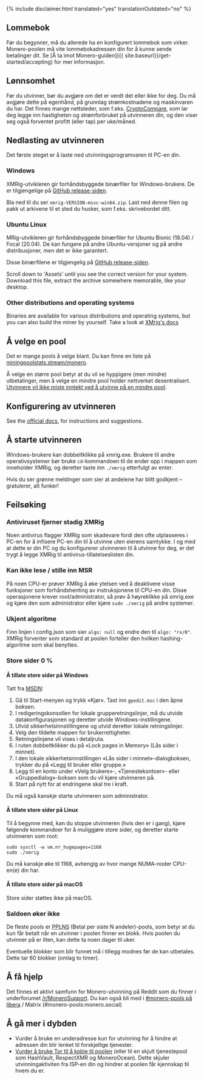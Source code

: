 {% include disclaimer.html translated="yes" translationOutdated="no" %}

## Lommebok

Før du begynner, må du allerede ha en konfigurert lommebok som
virker. Monero-poolen må vite lommebokadressen din for å kunne sende
betalinger dit. Se [Å ta imot Monero-guiden]({{
site.baseurl}}/get-started/accepting) for mer informasjon.

##  Lønnsomhet

Før du utvinner, bør du avgjøre om det er verdt det eller ikke for deg. Du
må avgjøre dette på egenhånd, på grunnlag strømkostnadene og maskinvaren du
har. Det finnes mange nettsteder, som
f.eks. [CryptoCompare](https://www.cryptocompare.com/mining/calculator/xmr),
som lar deg legge inn hastigheten og strømforbruket på utvinneren din, og
den viser seg også forventet profitt (eller tap) per uke/måned.

##  Nedlasting av utvinneren

Det første steget er å laste ned utvinningsprogramvaren til PC-en din.

### Windows

XMRig-utvikleren gir forhåndsbyggede binærfiler for Windows-brukere. De er
tilgjengelige på [GitHub
release-siden](https://github.com/xmrig/xmrig/releases/latest).

Bla ned til du ser `xmrig-VERSION-msvc-win64.zip`. Last ned denne filen og
pakk ut arkivene til et sted du husker, som f.eks. skrivebordet ditt.

###  Ubuntu Linux

MRig-utvikleren gir forhåndsbyggede binærfiler for Ubuntu Bionic (18.04) /
Focal (20.04). De kan fungere på andre Ubuntu-versjoner og på andre
distribusjoner, men det er ikke garantert.

Disse binærfilene er tilgjengelig på [GitHub
release-siden](https://github.com/xmrig/xmrig/releases/latest).

Scroll down to 'Assets' until you see the correct version for your
system. Download this file, extract the archive somewhere memorable, like
your desktop.

### Other distributions and operating systems

Binaries are available for various distributions and operating systems, but
you can also build the miner by yourself. Take a look at [XMrig's
docs](https://xmrig.com/docs/miner)

## Å velge en pool

Det er mange pools å velge blant. Du kan finne en liste på
[miningpoolstats.stream/monero](https://miningpoolstats.stream/monero).

Å velge en større pool betyr at du vil se hyppigere (men mindre)
utbetalinger, men å velge en mindre pool holder nettverket
desentralisert. [Utvinnere vil ikke miste inntekt ved å utvinne på en mindre
pool](https://redd.it/g6uh2l).

## Konfigurering av utvinneren

See the [official docs](https://xmrig.com/docs/miner/config), for
instructions and suggestions.

## Å starte utvinneren

Windows-brukere kan dobbeltklikke på xmrig.exe. Brukere til andre
operativsystemer bør bruke `cd`-kommandoen til de ender opp i mappen som
inneholder XMRig, og deretter taste inn `./xmrig` etterfulgt av enter.

Hvis du ser grønne meldinger som sier at andelene har blitt godkjent –
gratulerer, alt funker!

## Feilsøking

### Antiviruset fjerner stadig XMRig

Noen antivirus flagger XMRig som skadevare fordi den ofte utplasseres i
PC-en for å infisere PC-en din til å utvinne uten eierens samtykke. I og med
at dette er din PC og du konfigurerer utvinneren til å utvinne for deg, er
det trygt å legge XMRig til antivirus-tillatelseslisten din.

### Kan ikke lese / stille inn MSR

På noen CPU-er prøver XMRig å øke ytelsen ved å deaktivere visse funksjoner
som forhåndshenting av instruksjonene til CPU-en din. Disse operasjonene
krever root/administrator, så prøv å høyreklikke på xmrig.exe og kjøre den
som administrator eller kjøre `sudo ./xmrig` på andre systemer.

### Ukjent algoritme

Finn linjen i config.json som sier `algo: null` og endre den til `algo:
"rx/0"`. XMRig forventer som standard at poolen forteller den hvilken
hashing-algoritme som skal benyttes.

### Store sider 0 %

#### Å tillate store sider på Windows

Tatt fra
[MSDN](https://docs.microsoft.com/en-us/sql/database-engine/configure-windows/enable-the-lock-pages-in-memory-option-windows?view=sql-server-ver15):

1. Gå til Start-menyen og trykk «Kjør». Tast inn `gpedit.msc` i den åpne
   boksen.
2. I redigeringskonsollen for lokale grupperetningslinjer, må du utvide
   datakonfigurasjonen og deretter utvide Windows-instillingene.
3. Utvid sikkerhetsinnstillingene og utvid deretter lokale retningslinjer.
4. Velg den tildelte mappen for brukerrettigheter.
5. Retningslinjene vil vises i detaljruta.
6. I ruten dobbeltklikker du på «Lock pages in Memory» (Lås sider i minnet).
7. I den lokale sikkerhetsinnstillingen «Lås sider i minnet»-dialogboksen,
   trykker du på «Legg til bruker eller gruppe.»
8. Legg til en konto under «Velg brukere»-, «Tjenestekontoer»- eller
   «Gruppedialog»-boksen som du vil kjøre utvinneren på.
9. Start på nytt for at endringene skal tre i kraft.

Du må også kanskje starte utvinneren som administrator.

#### Å tillate store sider på Linux

Til å begynne med, kan du stoppe utvinneren (hvis den er i gang), kjøre
følgende kommandoer for å muliggjøre store sider, og deretter starte
utvinneren som root:

	sudo sysctl -w vm.nr_hugepages=1168
	sudo ./xmrig

Du må kanskje øke til 1168, avhengig av hvor mange NUMA-noder CPU-en(e) din
har.

#### Å tillate store sider på macOS

Store sider støttes ikke på macOS.

### Saldoen øker ikke

De fleste pools er <abbr title="Pay Per Last N Shares">PPLNS</abbr> (Betal per siste N andeler)-pools, som betyr at du kun får betalt når en utvinner i poolen finner en blokk. Hvis poolen du utvinner på er liten, kan dette ta noen dager til uker.

Eventuelle blokker som blir funnet må i tillegg modnes før de kan
utbetales. Dette tar 60 blokker (omlag to timer).

## Å få hjelp

Det finnes et aktivt samfunn for Monero-utvinning på Reddit som du finner i
underforumet [/r/MoneroSupport](https://www.reddit.com/r/MoneroSupport/). Du
kan også bli med i [#monero-pools på
libera](https://web.libera.chat/?channel=#monero-pools) / Matrix
(#monero-pools:monero.social)

## Å gå mer i dybden

* Vurder å bruke en underadresse kun for utvinning for å hindre at adressen
  din blir lenket til forskjellige tjenester.
* [Vurder å bruke Tor til å koble til
  poolen](https://xmrig.com/docs/miner/tor) (eller til en skjult
  tjenestepool som HashVault, RespectXMR og MoneroOcean). Dette skjuler
  utvinningaktiviten fra ISP-en din og hindrer at poolen får kjennskap til
  hvem du er.
